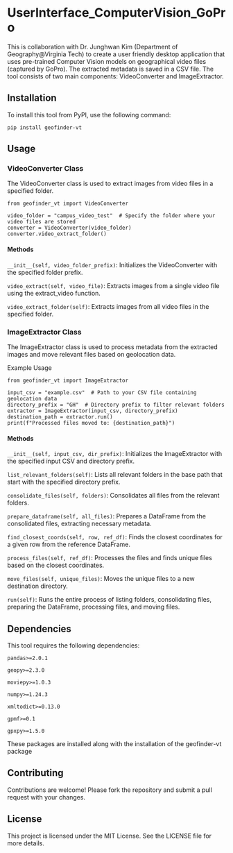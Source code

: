# UserInterface_ComputerVision_GoPro

This is collaboration with Dr. Junghwan Kim (Department of Geography@Virginia Tech) to create a user friendly desktop application that uses pre-trained Computer Vision models on geographical video files (captured by GoPro). The extracted metadata is saved in a CSV file. The tool consists of two main components: VideoConverter and ImageExtractor.

## Installation
To install this tool from PyPI, use the following command:
```
pip install geofinder-vt
```

## Usage

### VideoConverter Class

The VideoConverter class is used to extract images from video files in a specified folder.

```
from geofinder_vt import VideoConverter

video_folder = "campus_video_test"  # Specify the folder where your video files are stored
converter = VideoConverter(video_folder)
converter.video_extract_folder()
```

#### Methods

`__init__(self, video_folder_prefix)`: Initializes the VideoConverter with the specified folder prefix.

`video_extract(self, video_file)`: Extracts images from a single video file using the extract_video function.

`video_extract_folder(self)`: Extracts images from all video files in the specified folder.


### ImageExtractor Class

The ImageExtractor class is used to process metadata from the extracted images and move relevant files based on geolocation data.

Example Usage
```
from geofinder_vt import ImageExtractor

input_csv = "example.csv"  # Path to your CSV file containing geolocation data
directory_prefix = "GH"  # Directory prefix to filter relevant folders
extractor = ImageExtractor(input_csv, directory_prefix)
destination_path = extractor.run()
print(f"Processed files moved to: {destination_path}")

```

#### Methods

`__init__(self, input_csv, dir_prefix)`: Initializes the ImageExtractor with the specified input CSV and directory prefix.

`list_relevant_folders(self)`: Lists all relevant folders in the base path that start with the specified directory prefix.

`consolidate_files(self, folders)`: Consolidates all files from the relevant folders.

`prepare_dataframe(self, all_files)`: Prepares a DataFrame from the consolidated files, extracting necessary metadata.

`find_closest_coords(self, row, ref_df)`: Finds the closest coordinates for a given row from the reference DataFrame.

`process_files(self, ref_df)`: Processes the files and finds unique files based on the closest coordinates.

`move_files(self, unique_files)`: Moves the unique files to a new destination directory.

`run(self)`: Runs the entire process of listing folders, consolidating files, preparing the DataFrame, processing files, and moving files.

## Dependencies
This tool requires the following dependencies:

`pandas>=2.0.1`

`geopy>=2.3.0`

`moviepy>=1.0.3`

`numpy>=1.24.3`

`xmltodict>=0.13.0`

`gpmf>=0.1`

`gpxpy>=1.5.0`

These packages are installed along with the installation of the geofinder-vt package

## Contributing
Contributions are welcome! Please fork the repository and submit a pull request with your changes.

## License
This project is licensed under the MIT License. See the LICENSE file for more details.

